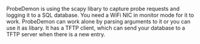 ProbeDemon is using the scapy libary to capture probe requests and logging it to a SQL database. You need a WiFi NIC in monitor mode for it to work. ProbeDemon can work alone by parsing arguments to it or you can use it as libary. It has a TFTP client, which can send your database to a TFTP server when there is a new entry. 